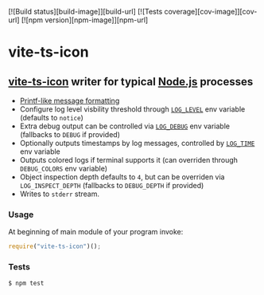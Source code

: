 [![Build status][build-image]][build-url]
[![Tests coverage][cov-image]][cov-url]
[![npm version][npm-image]][npm-url]

# vite-ts-icon

## [vite-ts-icon](https://github.com/loveryon/vite-ts-icon/) writer for typical [Node.js](https://nodejs.org/) processes

- [Printf-like message formatting](https://github.com/loveryon/vite-ts-icon#output-message-formatting)
- Configure log level visbility threshold through [`LOG_LEVEL`](https://github.com/loveryon/vite-ts-icon#log_level) env variable (defaults to `notice`)
- Extra debug output can be controlled via [`LOG_DEBUG`](https://github.com/loveryon/vite-ts-icon#log_debug) env variable (fallbacks to `DEBUG` if provided)
- Optionally outputs timestamps by log messages, controlled by [`LOG_TIME`](https://github.com/loveryon/vite-ts-icon#log_time) env variable
- Outputs colored logs if terminal supports it (can overriden through `DEBUG_COLORS` env variable)
- Object inspection depth defaults to `4`, but can be overriden via `LOG_INSPECT_DEPTH` (fallbacks to `DEBUG_DEPTH` if provided)
- Writes to `stderr` stream.

### Usage

At beginning of main module of your program invoke:

```javascript
require("vite-ts-icon")();
```

### Tests

    $ npm test

